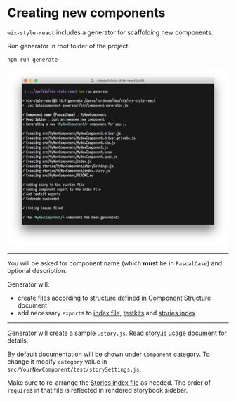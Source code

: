 # Creating new components

`wix-style-react` includes a generator for scaffolding new components.

Run generator in root folder of the project:

```sh
npm run generate
```

![](../assets/component-generator.png)

---

You will be asked for component name (which **must** be in `PascalCase`) and optional description.

Generator will:

* create files according to structure defined in [Component Structure](./COMPONENT_STRUCTURE.md) document
* add necessary `export`s to [index file](../../src/index.js), [testkits](../../testkit) and [stories index](../../stories/index.js)

---

Generator will create a sample `.story.js`. Read [story.js usage document](https://github.com/wix/wix-ui/blob/master/packages/wix-storybook-utils/docs/usage.md) for details.

By default documentation will be shown under `Component` category. To change it modify `category` value in `src/YourNewComponent/test/storySettings.js`.

Make sure to re-arrange the [Stories index file](../../stories/index.js) as needed. The order of `require`s in that file is reflected in rendered storybook sidebar.
